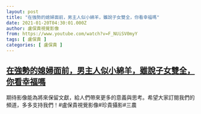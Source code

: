 ```yaml
---
layout: post
title: "在強勢的媳婦面前，男主人似小綿羊，雖說子女雙全，你看幸福嗎"
date: 2021-01-20T04:30:01.000Z
author: 盧保貴視覺影像
from: https://www.youtube.com/watch?v=F_NUiSV0myY
tags: [ 盧保貴 ]
categories: [ 盧保貴 ]
---
```

<!--1611117001000-->
[在強勢的媳婦面前，男主人似小綿羊，雖說子女雙全，你看幸福嗎](https://www.youtube.com/watch?v=F_NUiSV0myY)
------

<div>
期待影像能為將來保留文獻，給人們帶來更多的意義與思考。希望大家訂閱我們的頻道，多多支持我們！#盧保貴視覺影像#珍貴攝影#三農
</div>
